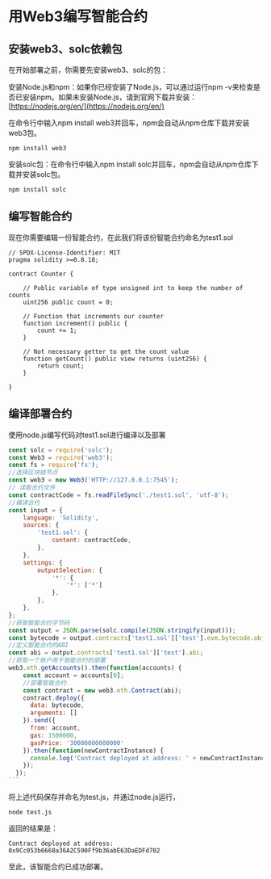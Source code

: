 # 用Web3编写智能合约

## 安装web3、solc依赖包

在开始部署之前，你需要先安装web3、solc的包：

安装Node.js和npm：如果你已经安装了Node.js，可以通过运行npm -v来检查是否已安装npm。如果未安装Node.js，请到官网下载并安装：[https://nodejs.org/en/](https://nodejs.org/en/)

在命令行中输入npm install web3并回车，npm会自动从npm仓库下载并安装web3包。

```
npm install web3
```

安装solc包：在命令行中输入npm install solc并回车，npm会自动从npm仓库下载并安装solc包。

```
npm install solc
```



## 编写智能合约

现在你需要编辑一份智能合约，在此我们将该份智能合约命名为test1.sol

```solidity
// SPDX-License-Identifier: MIT
pragma solidity >=0.8.18;

contract Counter {

    // Public variable of type unsigned int to keep the number of counts
    uint256 public count = 0;

    // Function that increments our counter
    function increment() public {
        count += 1;
    }

    // Not necessary getter to get the count value
    function getCount() public view returns (uint256) {
        return count;
    }

}

```

## 编译部署合约

使用node.js编写代码对test1.sol进行编译以及部署

````javascript
const solc = require('solc');
const Web3 = require('web3');
const fs = require('fs');
//选择区块链节点
const web3 = new Web3('HTTP://127.0.0.1:7545');
// 读取合约文件
const contractCode = fs.readFileSync('./test1.sol', 'utf-8');
//编译合约
const input = {
    language: 'Solidity',
    sources: {
        'test1.sol': {
            content: contractCode,
        },
    },
    settings: {
        outputSelection: {
            '*': {
                '*': ['*']
            },
        },
    },
};
//获取智能合约字节码
const output = JSON.parse(solc.compile(JSON.stringify(input)));
const bytecode = output.contracts['test1.sol']['test'].evm.bytecode.object
//定义智能合约的ABI
const abi = output.contracts['test1.sol']['test'].abi;
//获取一个账户用于智能合约的部署
web3.eth.getAccounts().then(function(accounts) {
    const account = accounts[0];
    //部署智能合约
    const contract = new web3.eth.Contract(abi);
    contract.deploy({
      data: bytecode,
      arguments: []
    }).send({
      from: account,
      gas: 1500000,
      gasPrice: '30000000000000'
    }).then(function(newContractInstance) {
      console.log('Contract deployed at address: ' + newContractInstance.options.address);
    });
  });
```
````

将上述代码保存并命名为test.js，并通过node.js运行，

```
node test.js
```

返回的结果是：

```
Contract deployed at address: 0x9Cc053b6668a36A2C590Ff9b36abE63DaEDFd702
```

至此，该智能合约已成功部署。
